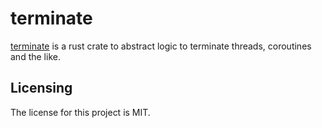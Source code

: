 # terminate

[terminate] is a rust crate to abstract logic to terminate threads, coroutines and the like.


## Licensing

The license for this project is MIT.

[terminate]: https://github.com/lemonrock/terminate "terminate GitHub page"
